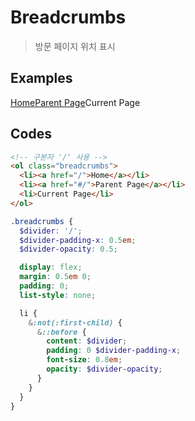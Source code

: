# Breadcrumbs

> 방문 페이지 위치 표시

## Examples

<div class="box">
  <ol class="breadcrumbs">
    <li><a href="#/">Home</a></li>
    <li><a href="#/">Parent Page</a></li>
    <li>Current Page</li>
  </ol>
</div>

## Codes

<CodeGroup>
  <CodeGroupItem title="html">

```html
<!-- 구분자 '/' 사용 -->
<ol class="breadcrumbs">
  <li><a href="/">Home</a></li>
  <li><a href="#/">Parent Page</a></li>
  <li>Current Page</li>
</ol>
```

  </CodeGroupItem>
  <CodeGroupItem title="SCSS">

```scss
.breadcrumbs {
  $divider: '/';
  $divider-padding-x: 0.5em;
  $divider-opacity: 0.5;

  display: flex;
  margin: 0.5em 0;
  padding: 0;
  list-style: none;

  li {
    &:not(:first-child) {
      &::before {
        content: $divider;
        padding: 0 $divider-padding-x;
        font-size: 0.8em;
        opacity: $divider-opacity;
      }
    }
  }
}
```

  </CodeGroupItem>
</CodeGroup>

<style lang="scss" scoped>
.breadcrumbs {
  $divider: '/';
  $divider-padding-x: 0.5em;
  $divider-opacity: 0.5;

  display: flex;
  margin: 0.5em 0;
  padding: 0;
  list-style: none;

  li {
    &:not(:first-child) {
      &::before {
        content: $divider;
        padding: 0 $divider-padding-x;
        font-size: 0.8em;
        opacity: $divider-opacity;
      }
    }
  }
}
</style>

